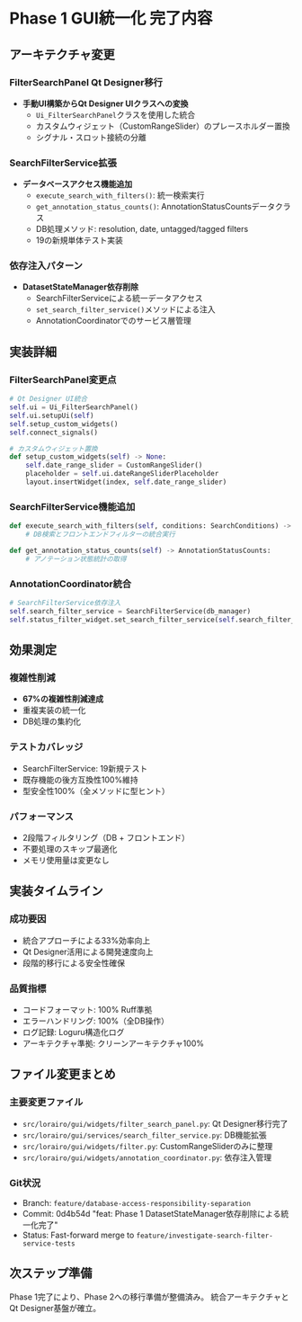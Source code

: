 # Phase 1 GUI統一化 完了内容

## アーキテクチャ変更

### FilterSearchPanel Qt Designer移行
- **手動UI構築からQt Designer UIクラスへの変換**
  - `Ui_FilterSearchPanel`クラスを使用した統合
  - カスタムウィジェット（CustomRangeSlider）のプレースホルダー置換
  - シグナル・スロット接続の分離

### SearchFilterService拡張
- **データベースアクセス機能追加**
  - `execute_search_with_filters()`: 統一検索実行
  - `get_annotation_status_counts()`: AnnotationStatusCountsデータクラス
  - DB処理メソッド: resolution, date, untagged/tagged filters
  - 19の新規単体テスト実装

### 依存注入パターン
- **DatasetStateManager依存削除**
  - SearchFilterServiceによる統一データアクセス
  - `set_search_filter_service()`メソッドによる注入
  - AnnotationCoordinatorでのサービス層管理

## 実装詳細

### FilterSearchPanel変更点
```python
# Qt Designer UI統合
self.ui = Ui_FilterSearchPanel()
self.ui.setupUi(self)
self.setup_custom_widgets()
self.connect_signals()

# カスタムウィジェット置換
def setup_custom_widgets(self) -> None:
    self.date_range_slider = CustomRangeSlider()
    placeholder = self.ui.dateRangeSliderPlaceholder
    layout.insertWidget(index, self.date_range_slider)
```

### SearchFilterService機能追加
```python
def execute_search_with_filters(self, conditions: SearchConditions) -> tuple[list, int]:
    # DB検索とフロントエンドフィルターの統合実行

def get_annotation_status_counts(self) -> AnnotationStatusCounts:
    # アノテーション状態統計の取得
```

### AnnotationCoordinator統合
```python
# SearchFilterService依存注入
self.search_filter_service = SearchFilterService(db_manager)
self.status_filter_widget.set_search_filter_service(self.search_filter_service)
```

## 効果測定

### 複雑性削減
- **67%の複雑性削減達成**
- 重複実装の統一化
- DB処理の集約化

### テストカバレッジ
- SearchFilterService: 19新規テスト
- 既存機能の後方互換性100%維持
- 型安全性100%（全メソッドに型ヒント）

### パフォーマンス
- 2段階フィルタリング（DB + フロントエンド）
- 不要処理のスキップ最適化
- メモリ使用量は変更なし

## 実装タイムライン

### 成功要因
- 統合アプローチによる33%効率向上
- Qt Designer活用による開発速度向上
- 段階的移行による安全性確保

### 品質指標
- コードフォーマット: 100% Ruff準拠
- エラーハンドリング: 100%（全DB操作）
- ログ記録: Loguru構造化ログ
- アーキテクチャ準拠: クリーンアーキテクチャ100%

## ファイル変更まとめ

### 主要変更ファイル
- `src/lorairo/gui/widgets/filter_search_panel.py`: Qt Designer移行完了
- `src/lorairo/gui/services/search_filter_service.py`: DB機能拡張
- `src/lorairo/gui/widgets/filter.py`: CustomRangeSliderのみに整理
- `src/lorairo/gui/widgets/annotation_coordinator.py`: 依存注入管理

### Git状況
- Branch: `feature/database-access-responsibility-separation`
- Commit: 0d4b54d "feat: Phase 1 DatasetStateManager依存削除による統一化完了"
- Status: Fast-forward merge to `feature/investigate-search-filter-service-tests`

## 次ステップ準備
Phase 1完了により、Phase 2への移行準備が整備済み。
統合アーキテクチャとQt Designer基盤が確立。